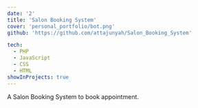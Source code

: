 ```yaml
---
date: '2'
title: 'Salon Booking System'
cover: 'personal_portfolio/bot.png'
github: 'https://github.com/attajunyah/Salon_Booking_System'

tech:
  - PHP
  - JavaScript
  - CSS
  - HTML
showInProjects: true
---
```


A Salon Booking System to book appointment. 
